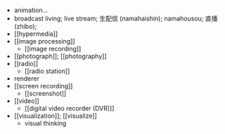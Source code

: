 - animation...
- broadcast living; live stream; 生配信 (namahaishin); namahousou; 直播 (zhibo);
- [[hypermedia]]
- [[image processing]]
    - [[image recording]]
- [[photograph]]; [[photography]]
- [[radio]]
    - [[radio station]]
- renderer
- [[screen recording]]
    - [[screenshot]]
- [[video]]
    - [[digital video recorder (DVR)]]
- [[visualization]]; [[visualize]]
    - visual thinking
